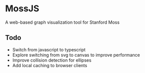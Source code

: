 # MossJS
A web-based graph visualization tool for Stanford Moss

## Todo

* Switch from javascript to typescript
* Explore switching from svg to canvas to improve performance
* Improve collision detection for ellipses
* Add local caching to browser clients